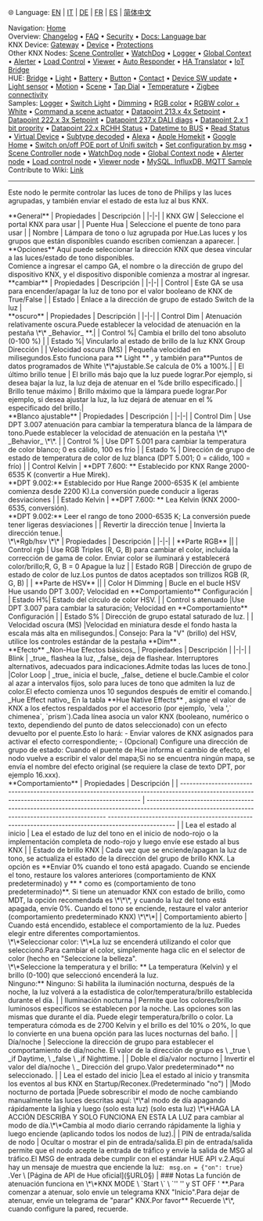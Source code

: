 🌐 Language: [EN](/node-red-contrib-knx-ultimate/wiki/HUE+Light) | [IT](/node-red-contrib-knx-ultimate/wiki/it-HUE+Light) | [DE](/node-red-contrib-knx-ultimate/wiki/de-HUE+Light) | [FR](/node-red-contrib-knx-ultimate/wiki/fr-HUE+Light) | [ES](/node-red-contrib-knx-ultimate/wiki/es-HUE+Light) | [简体中文](/node-red-contrib-knx-ultimate/wiki/zh-CN-HUE+Light)
<!-- NAV START -->
Navigation: [Home](/node-red-contrib-knx-ultimate/wiki/Home)  
Overview: [Changelog](https://github.com/Supergiovane/node-red-contrib-knx-ultimate/blob/master/CHANGELOG.md) • [FAQ](/node-red-contrib-knx-ultimate/wiki/FAQ-Troubleshoot) • [Security](/node-red-contrib-knx-ultimate/wiki/SECURITY) • [Docs: Language bar](/node-red-contrib-knx-ultimate/wiki/Docs-Language-Bar)  
KNX Device: [Gateway](/node-red-contrib-knx-ultimate/wiki/Gateway-configuration) • [Device](/node-red-contrib-knx-ultimate/wiki/Device) • [Protections](/node-red-contrib-knx-ultimate/wiki/Protections)  
Other KNX Nodes: [Scene Controller](/node-red-contrib-knx-ultimate/wiki/SceneController-Configuration) • [WatchDog](/node-red-contrib-knx-ultimate/wiki/WatchDog-Configuration) • [Logger](/node-red-contrib-knx-ultimate/wiki/Logger-Configuration) • [Global Context](/node-red-contrib-knx-ultimate/wiki/GlobalVariable) • [Alerter](/node-red-contrib-knx-ultimate/wiki/Alerter-Configuration) • [Load Control](/node-red-contrib-knx-ultimate/wiki/LoadControl-Configuration) • [Viewer](/node-red-contrib-knx-ultimate/wiki/knxUltimateViewer) • [Auto Responder](/node-red-contrib-knx-ultimate/wiki/KNXAutoResponder) • [HA Translator](/node-red-contrib-knx-ultimate/wiki/HATranslator) • [IoT Bridge](/node-red-contrib-knx-ultimate/wiki/IoT-Bridge-Configuration)  
HUE: [Bridge](/node-red-contrib-knx-ultimate/wiki/HUE+Bridge+configuration) • [Light](/node-red-contrib-knx-ultimate/wiki/HUE+Light) • [Battery](/node-red-contrib-knx-ultimate/wiki/HUE+Battery) • [Button](/node-red-contrib-knx-ultimate/wiki/HUE+Button) • [Contact](/node-red-contrib-knx-ultimate/wiki/HUE+Contact+sensor) • [Device SW update](/node-red-contrib-knx-ultimate/wiki/HUE+Device+software+update) • [Light sensor](/node-red-contrib-knx-ultimate/wiki/HUE+Light+sensor) • [Motion](/node-red-contrib-knx-ultimate/wiki/HUE+Motion) • [Scene](/node-red-contrib-knx-ultimate/wiki/HUE+Scene) • [Tap Dial](/node-red-contrib-knx-ultimate/wiki/HUE+Tapdial) • [Temperature](/node-red-contrib-knx-ultimate/wiki/HUE+Temperature+sensor) • [Zigbee connectivity](/node-red-contrib-knx-ultimate/wiki/HUE+Zigbee+connectivity)  
Samples: [Logger](/node-red-contrib-knx-ultimate/wiki/Logger-Sample) • [Switch Light](/node-red-contrib-knx-ultimate/wiki/-Sample---Switch-light) • [Dimming](/node-red-contrib-knx-ultimate/wiki/-Sample---Dimming) • [RGB color](/node-red-contrib-knx-ultimate/wiki/-Sample---RGB-Color) • [RGBW color + White](/node-red-contrib-knx-ultimate/wiki/-Sample---RGBW-Color-plus-White) • [Command a scene actuator](/node-red-contrib-knx-ultimate/wiki/-Sample---Control-a-scene-actuator) • [Datapoint 213.x 4x Setpoint](/node-red-contrib-knx-ultimate/wiki/-Sample---DPT213) • [Datapoint 222.x 3x Setpoint](/node-red-contrib-knx-ultimate/wiki/-Sample---DPT222) • [Datapoint 237.x DALI diags](/node-red-contrib-knx-ultimate/wiki/-Sample---DPT237) • [Datapoint 2.x 1 bit proprity](/node-red-contrib-knx-ultimate/wiki/-Sample---DPT2) • [Datapoint 22.x RCHH Status](/node-red-contrib-knx-ultimate/wiki/-Sample---DPT22) • [Datetime to BUS](/node-red-contrib-knx-ultimate/wiki/-Sample---DateTime-to-BUS) • [Read Status](/node-red-contrib-knx-ultimate/wiki/-Sample---Read-value-from-Device) • [Virtual Device](/node-red-contrib-knx-ultimate/wiki/-Sample---Virtual-Device) • [Subtype decoded](/node-red-contrib-knx-ultimate/wiki/-Sample---Subtype) • [Alexa](/node-red-contrib-knx-ultimate/wiki/-Sample---Alexa) • [Apple Homekit](/node-red-contrib-knx-ultimate/wiki/-Sample---Apple-Homekit) • [Google Home](/node-red-contrib-knx-ultimate/wiki/-Sample---Google-Assistant) • [Switch on/off POE port of Unifi switch](/node-red-contrib-knx-ultimate/wiki/-Sample---UnifiPOE) • [Set configuration by msg](/node-red-contrib-knx-ultimate/wiki/-Sample-setConfig) • [Scene Controller node](/node-red-contrib-knx-ultimate/wiki/Sample-Scene-Node) • [WatchDog node](/node-red-contrib-knx-ultimate/wiki/-Sample---WatchDog) • [Global Context node](/node-red-contrib-knx-ultimate/wiki/SampleGlobalContextNode) • [Alerter node](/node-red-contrib-knx-ultimate/wiki/SampleAlerter) • [Load control node](/node-red-contrib-knx-ultimate/wiki/SampleLoadControl) • [Viewer node](/node-red-contrib-knx-ultimate/wiki/knxUltimateViewer) • [MySQL, InfluxDB, MQTT Sample](/node-red-contrib-knx-ultimate/wiki/Sample-KNX2MQTT-KNX2MySQL-KNX2InfluxDB)  
Contribute to Wiki: [Link](/node-red-contrib-knx-ultimate/wiki/Manage-Wiki)
<!-- NAV END -->
---
<p> Este nodo le permite controlar las luces de tono de Philips y las luces agrupadas, y también enviar el estado de esta luz al bus KNX.</p>
**General**
| Propiedades | Descripción |
|-|-|
| KNX GW | Seleccione el portal KNX para usar |
| Puente Hua | Seleccione el puente de tono para usar |
| Nombre | Lámpara de tono o luz agrupada por Hue.Las luces y los grupos que están disponibles cuando escriben comienzan a aparecer. |
<br/>
**Opciones**
Aquí puede seleccionar la dirección KNX que desea vincular a las luces/estado de tono disponibles.<br/>
Comience a ingresar el campo GA, el nombre o la dirección de grupo del dispositivo KNX, y el dispositivo disponible comienza a mostrar al ingresar.
**cambiar**
| Propiedades | Descripción |
|-|-|
| Control | Este GA se usa para encender/apagar la luz de tono por el valor booleano de KNX de True/False |
| Estado | Enlace a la dirección de grupo de estado Switch de la luz |
<br/>
**oscuro**
| Propiedades | Descripción |
|-|-|
| Control Dim | Atenuación relativamente oscura.Puede establecer la velocidad de atenuación en la pestaña \*\* _Behavior_ **.|
| Control %| Cambia el brillo del tono absoluto (0-100 %) |
| Estado %| Vincularlo al estado de brillo de la luz KNX Group Dirección |
| Velocidad oscura (MS) | Pequeña velocidad en milisegundos.Esto funciona para ** Light ** , y también para**Puntos de datos programados de White \*\*ajustable.Se calcula de 0% a 100%.|
| El último brillo tenue | El brillo más bajo que la luz puede lograr.Por ejemplo, si desea bajar la luz, la luz deja de atenuar en el %de brillo especificado.|
| Brillo tenue máximo | Brillo máximo que la lámpara puede lograr.Por ejemplo, si desea ajustar la luz, la luz dejará de atenuar en el % especificado del brillo.|
<br/>
**Blanco ajustable**
| Propiedades | Descripción |
|-|-|
| Control Dim | Use DPT 3.007 atenuación para cambiar la temperatura blanca de la lámpara de tono.Puede establecer la velocidad de atenuación en la pestaña \*\* _Behavior_ \*\*. |
| Control % | Use DPT 5.001 para cambiar la temperatura de color blanco; 0 es cálido, 100 es frío |
| Estado % | Dirección de grupo de estado de temperatura de color de luz blanca (DPT 5.001; 0 = cálido, 100 = frío) |
| Control Kelvin | **DPT 7.600: ** Establecido por KNX Range 2000-6535 K (convertir a Hue Mirek).<br/>**DPT 9.002:** Establecido por Hue Range 2000-6535 K (el ambiente comienza desde 2200 K).La conversión puede conducir a ligeras desviaciones |
| Estado Kelvin | **DPT 7.600: ** Lea Kelvin (KNX 2000-6535, conversión).<br/>**DPT 9.002:** Leer el rango de tono 2000-6535 K; La conversión puede tener ligeras desviaciones |
| Revertir la dirección tenue | Invierta la dirección tenue.|
<br/>
\*\*Rgb/hsv \*\*
| Propiedades | Descripción |
|-|-|
| **Parte RGB** ||
| Control rgb | Use RGB Triples (R, G, B) para cambiar el color, incluida la corrección de gama de color. Enviar color se iluminará y establecerá color/brillo;R, G, B = 0 Apague la luz |
| Estado RGB | Dirección de grupo de estado de color de luz.Los puntos de datos aceptados son trillizos RGB (R, G, B) |
| **Parte de HSV** ||
| Color H Dimming | Bucle en el bucle HSV Hue usando DPT 3.007; Velocidad en **Comportamiento** Configuración |
| Estado H%| Estado del círculo de color HSV. |
| Control s atenuado |Use DPT 3.007 para cambiar la saturación; Velocidad en **Comportamiento** Configuración |
| Estado S% | Dirección de grupo estatal saturado de luz. |
| Velocidad oscura (MS) |Velocidad en miniatura desde el fondo hasta la escala más alta en milisegundos.|
Consejo: Para la "V" (brillo) del HSV, utilice los controles estándar de la pestaña **Dim** .
<br/>
**Efecto**
_Non-Hue Efectos básicos_
| Propiedades | Descripción |
|-|-|
| Blink | _true_ flashea la luz, _false_ deja de flashear. Interruptores alternativos, adecuados para indicaciones.Admite todas las luces de tono.|
|Color Loop | _true_ inicia el bucle, _false_ detiene el bucle.Cambie el color al azar a intervalos fijos, solo para luces de tono que admiten la luz de color.El efecto comienza unos 10 segundos después de emitir el comando.|
_Hue Effect nativo_
En la tabla **Hue Native Effects** , asigne el valor de KNX a los efectos respaldados por el accesorio (por ejemplo, `vela ',` chimenea`, `prism`).Cada línea asocia un valor KNX (booleano, numérico o texto, dependiendo del punto de datos seleccionado) con un efecto devuelto por el puente.Esto lo hará:
- Enviar valores de KNX asignados para activar el efecto correspondiente;
- (Opcional) Configure una dirección de grupo de estado: Cuando el puente de Hue informa el cambio de efecto, el nodo vuelve a escribir el valor del mapa;Si no se encuentra ningún mapa, se envía el nombre del efecto original (se requiere la clase de texto DPT, por ejemplo 16.xxx).
<br/>
**Comportamiento**
| Propiedades | Descripción |
| ----------------------------------------------------------------------------------------------------------------------------------------------- | ----------------------------------------------------------------------------------------------------------------------------------------------- --------------------------------------------------------------------------------------------------- |
| Lea el estado al inicio | Lea el estado de luz del tono en el inicio de nodo-rojo o la implementación completa de nodo-rojo y luego envíe ese estado al bus KNX |
| Estado de brillo KNX | Cada vez que se enciende/apagan la luz de tono, se actualiza el estado de la dirección del grupo de brillo KNX. La opción es **Enviar 0% cuando el tono está apagado. Cuando se enciende el tono, restaure los valores anteriores (comportamiento de KNX predeterminado) y ** * como es (comportamiento de tono predeterminado)**. Si tiene un atenuador KNX con estado de brillo, como MDT, la opción recomendada es \*\*\*, y cuando la luz del tono está apagada, envíe 0%. Cuando el tono se enciende, restaure el valor anterior (comportamiento predeterminado KNX) \*\*\*|
| Comportamiento abierto | Cuando está encendido, establece el comportamiento de la luz. Puedes elegir entre diferentes comportamientos. <br/> \*\*Seleccionar color: \*\*La luz se encenderá utilizando el color que seleccionó.Para cambiar el color, simplemente haga clic en el selector de color (hecho en "Seleccione la belleza". <br/> \*\*Seleccione la temperatura y el brillo: ** La temperatura (Kelvin) y el brillo (0-100) que seleccionó encenderá la luz. <br/> Ninguno:** Ninguno: Si habilita la iluminación nocturna, después de la noche, la luz volverá a la estadística de color/temperatura/brillo establecida durante el día. |
| Iluminación nocturna | Permite que los colores/brillo luminosos específicos se establecen por la noche. Las opciones son las mismas que durante el día. Puede elegir temperatura/brillo o color. La temperatura cómoda es de 2700 Kelvin y el brillo es del 10% o 20%, lo que lo convierte en una buena opción para las luces nocturnas del baño. |
| Día/noche | Seleccione la dirección de grupo para establecer el comportamiento de día/noche. El valor de la dirección de grupo es \ _true \ _if Daytime, \ _false \ _if Nighttime. |
| Doble el día/valor nocturno | Invertir el valor del día/noche \ _ Dirección del grupo.Valor predeterminado** no seleccionado. |
| Lea el estado del inicio |Lea el estado al inicio y transmita los eventos al bus KNX en Startup/Reconex.(Predeterminado "no") |
|Modo nocturno de portada |Puede sobrescribir el modo de noche cambiando manualmente las luces descritas aquí: \*\*al modo de día apagando rápidamente la lighia y luego (solo esta luz) (solo esta luz) \*\*HAGA LA ACCIÓN DESCRIBA Y SOLO FUNCIONA EN ESTA LA LUZ para cambiar al modo de día.\*\*Cambia al modo diario cerrando rápidamente la lighia y luego enciende (aplicando todos los nodos de luz).|
| PIN de entrada/salida de nodo | Ocultar o mostrar el pin de entrada/salida.El pin de entrada/salida permite que el nodo acepte la entrada de tráfico y envíe la salida de MSG al tráfico.El MSG de entrada debe cumplir con el estándar HUE API v.2.Aquí hay un mensaje de muestra que enciende la luz: <code> msg.on = {"on": true} </code>.Ver \ [Página de API de Hue oficial](§URL0§) |
### Notas
La función de atenuación funciona en \*\*KNX MODE \ `Start \` \ `'' '' y ST OFF ' **.Para comenzar a atenuar, solo envíe un telegrama KNX "Inicio".Para dejar de atenuar, envíe un telegrama de "parar" KNX.Por favor** Recuerde \*\*, cuando configure la pared, recuerde.
<br/>
<br/>